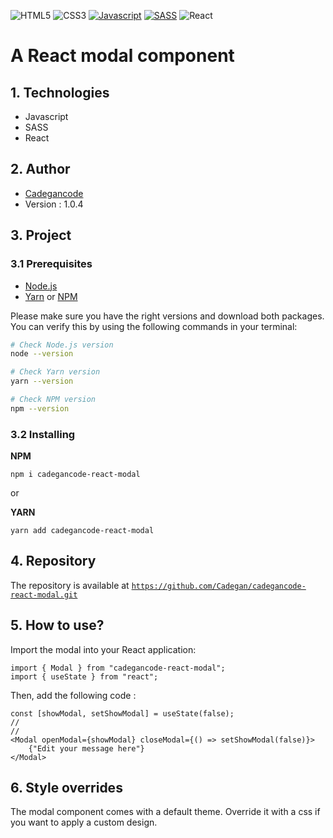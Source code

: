 ![HTML5](https://img.shields.io/badge/html5-%23E34F26.svg?style=for-the-badge&logo=html5&logoColor=white)
![CSS3](https://img.shields.io/badge/css3-%231572B6.svg?style=for-the-badge&logo=css3&logoColor=white)
[![Javascript](https://img.shields.io/badge/JavaScript-F7DF1E.svg?style=for-the-badge&logo=javascript&logoColor=black)](http://forthebadge.com)
[![SASS](https://img.shields.io/badge/Sass-hotpink.svg?style=for-the-badge&logo=sass&logoColor=white)](http://forthebadge.com)
![React](https://img.shields.io/badge/react-%2320232a.svg?style=for-the-badge&logo=react&logoColor=%2361DAFB)

# A React modal component

## 1. Technologies

- Javascript
- SASS
- React

## 2. Author

- [Cadegancode](https://github.com/Cadegan/)
- Version : 1.0.4

## 3. Project

### 3.1 Prerequisites

- [Node.js](https://nodejs.org/en/)
- [Yarn](https://yarnpkg.com/) or [NPM](https://www.npmjs.com/)

Please make sure you have the right versions and download both packages. You can verify this by using the following commands in your terminal:

```bash
# Check Node.js version
node --version

# Check Yarn version
yarn --version

# Check NPM version
npm --version
```

### 3.2 Installing

**NPM**

    npm i cadegancode-react-modal

or

**YARN**

    yarn add cadegancode-react-modal

## 4. Repository

The repository is available at [`https://github.com/Cadegan/cadegancode-react-modal.git`](https://github.com/Cadegan/cadegancode-react-modal.git)

## 5. How to use?

Import the modal into your React application:

```JSX
import { Modal } from "cadegancode-react-modal";
import { useState } from "react";
```

Then, add the following code :

```JSX
const [showModal, setShowModal] = useState(false);
//
//
<Modal openModal={showModal} closeModal={() => setShowModal(false)}>
    {"Edit your message here"}
</Modal>
```

## 6. Style overrides

The modal component comes with a default theme. Override it with a css if you want to apply a custom design.
